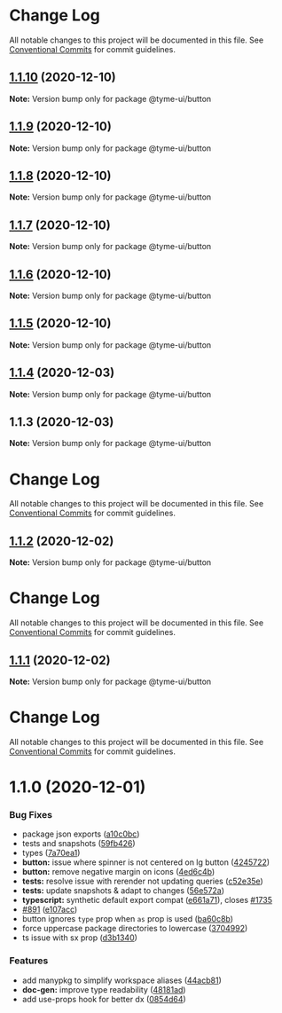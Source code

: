 # Change Log

All notable changes to this project will be documented in this file.
See [Conventional Commits](https://conventionalcommits.org) for commit guidelines.

## [1.1.10](https://github.com/lptai/react-ui-kit/compare/@tyme-ui/button@1.1.9...@tyme-ui/button@1.1.10) (2020-12-10)

**Note:** Version bump only for package @tyme-ui/button





## [1.1.9](https://github.com/lptai/react-ui-kit/compare/@tyme-ui/button@1.1.8...@tyme-ui/button@1.1.9) (2020-12-10)

**Note:** Version bump only for package @tyme-ui/button





## [1.1.8](https://github.com/lptai/react-ui-kit/compare/@tyme-ui/button@1.1.7...@tyme-ui/button@1.1.8) (2020-12-10)

**Note:** Version bump only for package @tyme-ui/button





## [1.1.7](https://github.com/lptai/react-ui-kit/compare/@tyme-ui/button@1.1.6...@tyme-ui/button@1.1.7) (2020-12-10)

**Note:** Version bump only for package @tyme-ui/button





## [1.1.6](https://github.com/lptai/react-ui-kit/compare/@tyme-ui/button@1.1.5...@tyme-ui/button@1.1.6) (2020-12-10)

**Note:** Version bump only for package @tyme-ui/button





## [1.1.5](https://github.com/lptai/react-ui-kit/compare/@tyme-ui/button@1.1.4...@tyme-ui/button@1.1.5) (2020-12-10)

**Note:** Version bump only for package @tyme-ui/button





## [1.1.4](https://github.com/lptai/react-ui-kit/compare/@tyme-ui/button@1.1.3...@tyme-ui/button@1.1.4) (2020-12-03)

**Note:** Version bump only for package @tyme-ui/button





## 1.1.3 (2020-12-03)

**Note:** Version bump only for package @tyme-ui/button





# Change Log

All notable changes to this project will be documented in this file. See
[Conventional Commits](https://conventionalcommits.org) for commit guidelines.

## [1.1.2](https://github.com/lptai/chakra-ui/compare/@tyme-ui/button@1.1.1...@tyme-ui/button@1.1.2) (2020-12-02)

**Note:** Version bump only for package @tyme-ui/button

# Change Log

All notable changes to this project will be documented in this file. See
[Conventional Commits](https://conventionalcommits.org) for commit guidelines.

## [1.1.1](https://github.com/lptai/chakra-ui/compare/@tyme-ui/button@1.1.0...@tyme-ui/button@1.1.1) (2020-12-02)

**Note:** Version bump only for package @tyme-ui/button

# Change Log

All notable changes to this project will be documented in this file. See
[Conventional Commits](https://conventionalcommits.org) for commit guidelines.

# 1.1.0 (2020-12-01)

### Bug Fixes

- package json exports
  ([a10c0bc](https://github.com/lptai/chakra-ui/commit/a10c0bcb809314a96d58c7febd9b2755e8997603))
- tests and snapshots
  ([59fb426](https://github.com/lptai/chakra-ui/commit/59fb4260c39469f52780ca3316b60179c4aba1ed))
- types
  ([7a70ea1](https://github.com/lptai/chakra-ui/commit/7a70ea1dfab75639c04882828bd56f793a691841))
- **button:** issue where spinner is not centered on lg button
  ([4245722](https://github.com/lptai/chakra-ui/commit/4245722f560334dc24d714ba36daf49f78de9486))
- **button:** remove negative margin on icons
  ([4ed6c4b](https://github.com/lptai/chakra-ui/commit/4ed6c4bc0699c1054fdd27985e1bc931a99ae055))
- **tests:** resolve issue with rerender not updating queries
  ([c52e35e](https://github.com/lptai/chakra-ui/commit/c52e35e6db643bf9311ebcce5c54e5422f0ef13e))
- **tests:** update snapshots & adapt to changes
  ([56e572a](https://github.com/lptai/chakra-ui/commit/56e572accdad7a860a4e41e15600d08c3281e5bb))
- **typescript:** synthetic default export compat
  ([e661a71](https://github.com/lptai/chakra-ui/commit/e661a71884b6ee0ad5ac85b38e042f5ee7e8f705)),
  closes [#1735](https://github.com/lptai/chakra-ui/issues/1735)
- [#891](https://github.com/lptai/chakra-ui/issues/891)
  ([e107acc](https://github.com/lptai/chakra-ui/commit/e107acc8487898a965b0d695c1da71f46fc56d5e))
- button ignores `type` prop when `as` prop is used
  ([ba60c8b](https://github.com/lptai/chakra-ui/commit/ba60c8b22930eade8f2f0c6f6884e8121a0cae5c))
- force uppercase package directories to lowercase
  ([3704992](https://github.com/lptai/chakra-ui/commit/370499278a526e37bc6ac7d2bc30879425441f46))
- ts issue with sx prop
  ([d3b1340](https://github.com/lptai/chakra-ui/commit/d3b1340cb255937927b4d4c56ce218141570b951))

### Features

- add manypkg to simplify workspace aliases
  ([44acb81](https://github.com/lptai/chakra-ui/commit/44acb81f5557f3cedc66b38fa57a6d07a85f5787))
- **doc-gen:** improve type readability
  ([48181ad](https://github.com/lptai/chakra-ui/commit/48181ad5b6fb7ac06c84def08e1c8bb5496f17f8))
- add use-props hook for better dx
  ([0854d64](https://github.com/lptai/chakra-ui/commit/0854d64f32d7344184ace1163cc68fd982964261))
